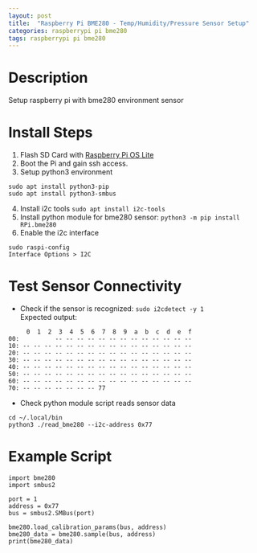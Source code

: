 ```yaml
---
layout: post
title:  "Raspberry Pi BME280 - Temp/Humidity/Pressure Sensor Setup"
categories: raspberrypi pi bme280
tags: raspberrypi pi bme280
---
```


# Description
Setup raspberry pi with bme280 environment sensor


# Install Steps
1. Flash SD Card with [Raspberry Pi OS Lite](https://www.raspberrypi.org/software/operating-systems/#raspberry-pi-os-32-bit)
2. Boot the Pi and gain ssh access.
3. Setup python3 environment
```
sudo apt install python3-pip
sudo apt install python3-smbus
```
4. Install i2c tools `sudo apt install i2c-tools`
5. Install python module for bme280 sensor: `python3 -m pip install RPi.bme280`
6. Enable the i2c interface 
```
sudo raspi-config
Interface Options > I2C 
```

# Test Sensor Connectivity
* Check if the sensor is recognized: `sudo i2cdetect -y 1`  
Expected output:
```
     0  1  2  3  4  5  6  7  8  9  a  b  c  d  e  f
00:          -- -- -- -- -- -- -- -- -- -- -- -- -- 
10: -- -- -- -- -- -- -- -- -- -- -- -- -- -- -- -- 
20: -- -- -- -- -- -- -- -- -- -- -- -- -- -- -- -- 
30: -- -- -- -- -- -- -- -- -- -- -- -- -- -- -- -- 
40: -- -- -- -- -- -- -- -- -- -- -- -- -- -- -- -- 
50: -- -- -- -- -- -- -- -- -- -- -- -- -- -- -- -- 
60: -- -- -- -- -- -- -- -- -- -- -- -- -- -- -- -- 
70: -- -- -- -- -- -- -- 77  
```

* Check python module script reads sensor data
```
cd ~/.local/bin
python3 ./read_bme280 --i2c-address 0x77
```

# Example Script
```
import bme280
import smbus2

port = 1
address = 0x77
bus = smbus2.SMBus(port)

bme280.load_calibration_params(bus, address)
bme280_data = bme280.sample(bus, address)
print(bme280_data)
```